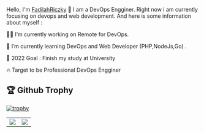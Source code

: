 Hello, I'm [FadilahRiczky](https://friczky.github.io) 👋
I am a DevOps Engginer. Right now i am currently focusing on devops and web development. And here is some information about myself :

 👨‍💼 I’m currently working on Remote for DevOps.
 
🌱 I’m currently learning DevOps and Web Developer (PHP,NodeJs,Go) .

🚀 2022 Goal : Finish my study at University

🔥 Target to be Professional DevOps Engginer



## 🏆 Github Trophy
[![trophy](https://github-profile-trophy.vercel.app/?username=friczky)](https://github-profile-trophy.vercel.app/?username=friczky)


<table>
  <tr>
    <td align="center" style="padding=0;width=50%;">
      <img align="center" style="padding=0;" src="https://github-readme-stats.vercel.app/api/?username=friczky&show_icons=true&hide_border=true&icon_color=C9F9D9&hide_title=true&count_private=true" />

  <td align="center" style="padding=0;width=70%;">
      <img align="center" style="padding=0;" src="https://github-readme-stats.quantumlytangled.vercel.app/api/top-langs/?username=friczky&layout=compact&show_icons=true&hide_border=true&icon_color=f0f0f000&count_private=true" />
    </td>
  </tr>
</table>

